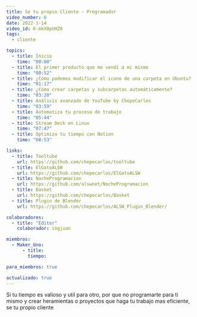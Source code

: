 ```yaml
---
title: Se tu propio Cliente - Programador
video_number: 6
date: 2022-1-14
video_id: K-mkX0pUHZ0
tags:
  - cliente

topics:
  - title: Inicio
    time: "00:00"
  - title: El primer producto que me vendí a mi mismo
    time: "00:52"
  - title: ¿Cómo podemos modificar el icono de una carpeta en Ubuntu?
    time: "01:17"
  - title: ¿Cómo crear carpetas y subcarpetas automáticamente?
    time: "03:20"
  - title: Análisis avanzado de YouTube by ChepeCarlos
    time: "03:59"
  - title: Automatiza tu proceso de trabajo
    time: "05:44"
  - title: Stream Deck en Linux
    time: "07:47"
  - title: Optimiza tu tiempo con Notion
    time: "08:53"

links:
  - title: Tooltube
    url: https://github.com/chepecarlos/tooltube
  - title: ElGatoALSW
    url: https://github.com/chepecarlos/ElGatoALSW
  - title: NocheProgramacion
    url: https://github.com/alswnet/NocheProgramacion
  - title: Basket
    url: https://github.com/chepecarlos/Basket
  - title: Plugin de Blender
    url: https://github.com/chepecarlos/ALSW_Plugin_Blender/

colaboradores:
  - title: "Editor"
    colaborador: ingjuan

miembros:
  - Maker_Uno:
      - title:
        tiempo:

para_miembros: true

actualizado: true
---
```


Si tu tiempo es valioso y util para otro, por que no programarte para ti mismo y crear heramientas o proyectos que haga tu trabajo mas eficiente, se tu propio cliente
